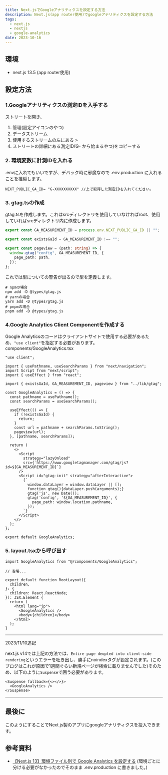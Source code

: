 ```yaml
---
title: Next.jsでGoogleアナリティクスを設定する方法
description: Next.js(app router使用)でgoogleアナリティクスを設定する方法
tags:
  - next.js
  - nextjs
  - google-analytics
date: 2023-10-16
---
```


## 環境

- next.js 13.5 (app router使用)

## 設定方法

### 1.Googleアナリティクスの測定IDを入手する

ストリートを開き、

1. 管理(設定アイコンのやつ)
2. データストリーム
3. 使用するストリームの左にある >
4. ストリートの詳細にある測定ID(G- から始まるやつ)をコピーする

### 2. 環境変数に計測IDを入れる

.envに入れてもいいですが、デバック時に邪魔なので .env.production に入れることを推奨します。

```
NEXT_PUBLIC_GA_ID= "G-XXXXXXXXXX" //上で取得した測定IDを入れてください。
```

### 3. gtag.tsの作成

gtag.tsを作成します。これはsrcディレクトリを使用していなければroot、使用していればsrcディレクトリ内に作成します。

```ts
export const GA_MEASUREMENT_ID = process.env.NEXT_PUBLIC_GA_ID || "";

export const existsGaId = GA_MEASUREMENT_ID !== "";

export const pageview = (path: string) => {
  window.gtag("config", GA_MEASUREMENT_ID, {
    page_path: path,
  });
};
```

これでは型についての警告が出るので型を定義します。

```bach
# npmの場合
npm add -D @types/gtag.js
# yarnの場合
yarn add -D @types/gtag.js
# pnpmの場合
pnpm add -D @types/gtag.js
```

### 4.Google Analytics Client Componentを作成する

Google Analyticsのコードはクライアントサイトで使用する必要があるため、`"use client"`を指定する必要があります。
components/GoogleAnalytics.tsx

```tsx
"use client";

import { usePathname, useSearchParams } from "next/navigation";
import Script from "next/script";
import { useEffect } from "react";

import { existsGaId, GA_MEASUREMENT_ID, pageview } from "../lib/gtag";

const GoogleAnalytics = () => {
  const pathname = usePathname();
  const searchParams = useSearchParams();

  useEffect(() => {
    if (!existsGaId) {
      return;
    }
    const url = pathname + searchParams.toString();
    pageview(url);
  }, [pathname, searchParams]);

  return (
    <>
      <Script
        strategy="lazyOnload"
        src={`https://www.googletagmanager.com/gtag/js?id=${GA_MEASUREMENT_ID}`}
      />
      <Script id="gtag-init" strategy="afterInteractive">
        {`
          window.dataLayer = window.dataLayer || [];
          function gtag(){dataLayer.push(arguments);}
          gtag('js', new Date());
          gtag('config', '${GA_MEASUREMENT_ID}', {
            page_path: window.location.pathname,
          });
        `}
      </Script>
    </>
  );
};

export default GoogleAnalytics;
```


### 5. layout.tsxから呼び出す

```tsx
import GoogleAnalytics from "@/components/GoogleAnalytics";

// 省略...

export default function RootLayout({
  children,
}: {
  children: React.ReactNode;
}): JSX.Element {
  return (
    <html lang="jp">
      <GoogleAnalytics />
      <body>{children}</body>
    </html>
  );
}
```
--- 
2023/11/10追記

next.js v14では上記の方法では、`Entire page deopted into client-side rendering`というエラーを吐き出し、勝手にnoindexタグが設定されます。(このブログはこれが原因で1週間ぐらい新規ページが検索に載りませんでした)そのため、以下のように`Suspense`で囲う必要があります。
```tsx
<Suspense fallback={<></>}>
  <GoogleAnalytics />
</Suspense>
```
---
## 最後に

このようにすることでNext.js製のアプリにgoogleアナリティクスを投入できます。

## 参考資料

- [【Next.js 13】環境ファイル別で Google Analytics を設定する](https://zenn.dev/kazuki23/articles/4cc0cf35a20ac0) (環境ごとに分ける必要がなかったのでそのまま .env.production に書きました。)
